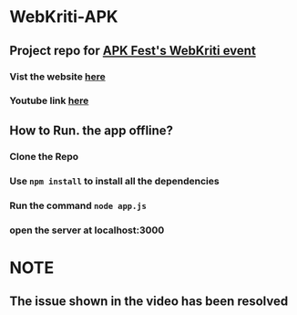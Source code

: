 # WebKriti-APK
## Project repo for [APK Fest's WebKriti event](https://docs.google.com/document/d/1ZHg1ZQEUsgYoiVNgk4NHFv9-ms-4_1JT64mLFz4QkAM/edit?usp=sharing)
### Vist the website [here](https://pacific-ravine-40814.herokuapp.com/)

### Youtube link [here](https://youtu.be/c6rUpr1zs8M)

## How to Run. the app offline?
### Clone the Repo
### Use `npm install` to install all the dependencies
### Run the command `node app.js`
### open the server at localhost:3000


# NOTE 
## The issue shown in the video has been resolved
